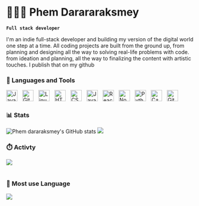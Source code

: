 # 👨🏽‍💻 Phem Darararaksmey

**`Full stack developer`**

I'm an indie full-stack developer and building my version of the digital world one step at a time. All coding projects are built from the ground up, from planning and designing all the way to solving real-life problems with code.  from ideation and planning, all the way to finalizing the content with artistic touches. I publish that  on my github
### 🧰 Languages and Tools

<img align="left" alt="Java" width="30px" style="padding-right:10px;" src="https://cdn.jsdelivr.net/gh/devicons/devicon/icons/java/java-original.svg"/>
<img align="left" alt="Git" width="30px" style="padding-right:10px;" src="https://cdn.jsdelivr.net/gh/devicons/devicon/icons/git/git-original.svg" />
<img align="left" alt="Linux" width="30px" style="padding-right:10px;" src="https://cdn.jsdelivr.net/gh/devicons/devicon/icons/linux/linux-original.svg" />
<img align="left" alt="HTML" width="30px" style="padding-right:10px;" src="https://cdn.jsdelivr.net/gh/devicons/devicon/icons/html5/html5-plain.svg" />
<img align="left" alt="CSS" width="30px" style="padding-right:10px;" src="https://cdn.jsdelivr.net/gh/devicons/devicon/icons/css3/css3-plain.svg" />
<img align="left" alt="JavaScript" width="30px" style="padding-right:10px;" src="https://cdn.jsdelivr.net/gh/devicons/devicon/icons/javascript/javascript-plain.svg" />
<img align="left" alt="React" width="30px" style="padding-right:10px;" src="https://cdn.jsdelivr.net/gh/devicons/devicon/icons/react/react-original.svg" />
<img align="left" alt="NodeJS" width="30px" style="padding-right:10px;" src="https://cdn.jsdelivr.net/gh/devicons/devicon/icons/nodejs/nodejs-original.svg" />
<img align="left" alt="Python" width="30px" style="padding-right:10px;" src="https://cdn.jsdelivr.net/gh/devicons/devicon/icons/python/python-plain.svg" />
<img align="left" alt="C++" width="30px" style="padding-right:10px;" src="https://cdn.jsdelivr.net/gh/devicons/devicon/icons/cplusplus/cplusplus-line.svg" />
<img align="left" alt="GitHub" width="30px" style="padding-right:10px;" src="https://cdn.jsdelivr.net/gh/devicons/devicon/icons/github/github-original.svg" />
<br />

#

### 📊 Stats

![Phem dararaksmey's GitHub stats](https://github-readme-stats.vercel.app/api?username=PHEM-Dararaksmey&show_icons=true&theme=gruvbox)       <a href="http://www.github.com/PHEM-Dararaksmey"><img src="https://github-readme-stats.vercel.app/api/top-langs/?username=PHEM-Dararaksmey&layout=compact&theme=dark"/></a>


### ⏱️ Activty 

<a href="http://www.github.com/PHEM-Dararaksmey"><img src="https://github-readme-streak-stats.herokuapp.com/?user=PHEM-Dararaksmey&theme=dark#gh-dark-mode-only&stroke=a855f7&background=1c1917&ring=a855f7&fire=a855f7&currStreakNum=a855f7&currStreakLabel=a855f7&sideNums=a855f7&sideLabels=a855f7&dates=a855f7&hide_border=true" /></a>


#
### 📖 Most use Language 

<a href="http://www.github.com/PHEM-Dararaksmey"><img src="https://github-readme-stats.vercel.app/api/top-langs/?username=PHEM-Dararaksmey&layout=compact&theme=dark"/></a>

#
